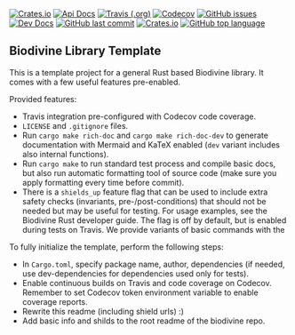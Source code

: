 [![Crates.io](https://img.shields.io/crates/v/<repository>?style=flat-square)](https://crates.io/crates/<repository>)
[![Api Docs](https://img.shields.io/badge/biodivine-api--docs-yellowgreen?style=flat-square)](https://docs.rs/<repository>/<version>/)
[![Travis (.org)](https://img.shields.io/travis/sybila/<repository>?style=flat-square)](https://travis-ci.org/sybila/<repository>)
[![Codecov](https://img.shields.io/codecov/c/github/sybila/<repository>?style=flat-square)](https://codecov.io/gh/sybila/<repository>)
[![GitHub issues](https://img.shields.io/github/issues/sybila/<repository>?style=flat-square)](https://github.com/sybila/<repository>/issues)
[![Dev Docs](https://img.shields.io/badge/biodivine-dev--docs-orange?style=flat-square)](https://biodivine.fi.muni.cz/docs/<repository>/v<version>/)
[![GitHub last commit](https://img.shields.io/github/last-commit/sybila/<repository>?style=flat-square)](https://github.com/sybila/<repository>/commits/master)
[![Crates.io](https://img.shields.io/crates/l/<repository>?style=flat-square)](https://github.com/sybila/<repository>/blob/master/LICENSE)
[![GitHub top language](https://img.shields.io/github/languages/top/sybila/<repository>?style=flat-square)](https://github.com/sybila/<repository>)

## Biodivine Library Template

This is a template project for a general Rust based Biodivine library. It comes with a few useful features pre-enabled. 

Provided features:
 - Travis integration pre-configured with Codecov code coverage.
 - `LICENSE` and `.gitignore` files.
 - Run `cargo make rich-doc` and `cargo make rich-doc-dev` to generate documentation with Mermaid and KaTeX enabled (`dev` variant includes also internal functions).
 - Run `cargo make` to run standard test process and compile basic docs, but also run automatic formatting tool of source code (make sure you apply formatting every time before commit).
 - There is a `shields_up` feature flag that can be used to include extra safety checks (invariants, pre-/post-conditions) that should not be needed but may be useful for testing. For usage examples, see the Biodivine Rust developer guide. The flag is off by default, but is enabled during tests on Travis. We provide variants of basic commands with the 
 
To fully initialize the template, perform the following steps:

 - In `Cargo.toml`, specify package name, author, dependencies (if needed, use dev-dependencies for dependencies used only for tests).
 - Enable continuous builds on Travis and code coverage on Codecov. Remember to set Codecov token environment variable to enable coverage reports.
 - Rewrite this readme (including shield urls) :) 
 - Add basic info and shilds to the root readme of the biodivine repo.